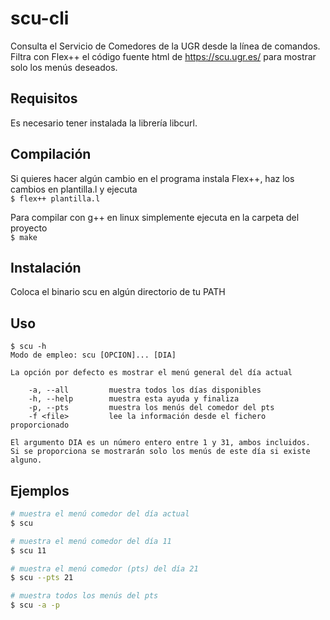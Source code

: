 # scu-cli

Consulta el Servicio de Comedores de la UGR desde la línea de comandos. Filtra con Flex++ el código fuente html de  https://scu.ugr.es/ para mostrar solo los menús deseados.

## Requisitos
Es necesario tener instalada la librería libcurl.

## Compilación
Si quieres hacer algún cambio en el programa instala Flex++, haz los cambios en plantilla.l y ejecuta  
```$ flex++ plantilla.l```

Para compilar con g++ en linux simplemente ejecuta en la carpeta del proyecto  
```$ make```

## Instalación
Coloca el binario scu en algún directorio de tu PATH
    
## Uso
```console
$ scu -h
Modo de empleo: scu [OPCION]... [DIA]

La opción por defecto es mostrar el menú general del día actual

	-a, --all         muestra todos los días disponibles  
	-h, --help        muestra esta ayuda y finaliza  
	-p, --pts         muestra los menús del comedor del pts
	-f <file>         lee la información desde el fichero proporcionado

El argumento DIA es un número entero entre 1 y 31, ambos incluidos.
Si se proporciona se mostrarán solo los menús de este día si existe alguno.
```
## Ejemplos

```bash
# muestra el menú comedor del día actual
$ scu

# muestra el menú comedor del día 11
$ scu 11

# muestra el menú comedor (pts) del día 21
$ scu --pts 21

# muestra todos los menús del pts
$ scu -a -p
```

